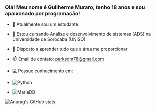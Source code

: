 ### Olá! Meu nome é Guilherme Muraro, tenho 18 anos e sou apaixonado por programação!

- 🔭 Atualmente sou um estudante
- 🌱 Estou cursando Análise e desenvolvimento de sistemas (ADS) na Universidade de Sorocaba (UNISO)
- 👯 Disposto a aprender tudo que a área me proporcionar
- 📫 Email de contato: parksom78@gmail.com
- 💻 Possuo conhecimento em:

- ![Python](https://img.shields.io/badge/Python-FFD43B?style=for-the-badge&logo=python&logoColor=blue)
- ![MariaDB](https://img.shields.io/badge/MariaDB-003545?style=for-the-badge&logo=mariadb&logoColor=white)

![Anurag's GitHub stats](https://github-readme-stats.vercel.app/api?username=MuraroGuilherme&show_icons=true&theme=transparent)
